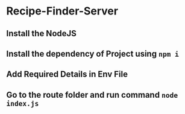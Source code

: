 # Recipe-Finder-Server

## Install the NodeJS

## Install the dependency of Project using `npm i`

## Add Required Details in Env File

## Go to the route folder and run command `node index.js`
